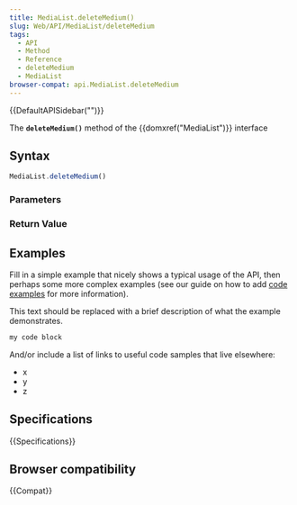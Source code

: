 ```yaml
---
title: MediaList.deleteMedium()
slug: Web/API/MediaList/deleteMedium
tags:
  - API
  - Method
  - Reference
  - deleteMedium
  - MediaList
browser-compat: api.MediaList.deleteMedium
---
```

{{DefaultAPISidebar("")}}

The **`deleteMedium()`** method of the {{domxref("MediaList")}} interface 

## Syntax

```js
MediaList.deleteMedium()
```

### Parameters



### Return Value



## Examples

Fill in a simple example that nicely shows a typical usage of the API, then perhaps some more complex examples (see our guide on how to add [code examples](/en-US/docs/MDN/Contribute/Structures/Code_examples) for more information).

This text should be replaced with a brief description of what the example demonstrates.

```js
my code block
```

And/or include a list of links to useful code samples that live elsewhere:

*   x
*   y
*   z

## Specifications

{{Specifications}}

## Browser compatibility

{{Compat}}


